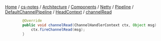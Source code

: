 [Home](https://mengxianbin.github.io) /
[cs-notes](https://mengxianbin.github.io/cs-notes/site) /
[Architecture](https://mengxianbin.github.io/cs-notes/site/Architecture) /
[Components](https://mengxianbin.github.io/cs-notes/site/Architecture/Components) /
[Netty](https://mengxianbin.github.io/cs-notes/site/Architecture/Components/Netty) /
[Pipeline](https://mengxianbin.github.io/cs-notes/site/Architecture/Components/Netty/Pipeline) /
[DefaultChannelPipeline](https://mengxianbin.github.io/cs-notes/site/Architecture/Components/Netty/Pipeline/DefaultChannelPipeline) /
[HeadContext](https://mengxianbin.github.io/cs-notes/site/Architecture/Components/Netty/Pipeline/DefaultChannelPipeline/HeadContext) /
[channelRead](https://mengxianbin.github.io/cs-notes/site/Architecture/Components/Netty/Pipeline/DefaultChannelPipeline/HeadContext/channelRead)

```java
        @Override
        public void channelRead(ChannelHandlerContext ctx, Object msg) {
            ctx.fireChannelRead(msg);
        }
```
